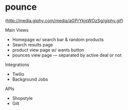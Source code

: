 # pounce

(http://media.giphy.com/media/aGPrYkjsWOzSg/giphy.gif)

Main Views
- Homepage w/ search bar & random products
- Search results page
- product view page w/ wants button
- pounces view page — separated by active deal or not

Integrations
- Twilio
- Background Jobs

APIs
- Shopstyle
- Gilt
